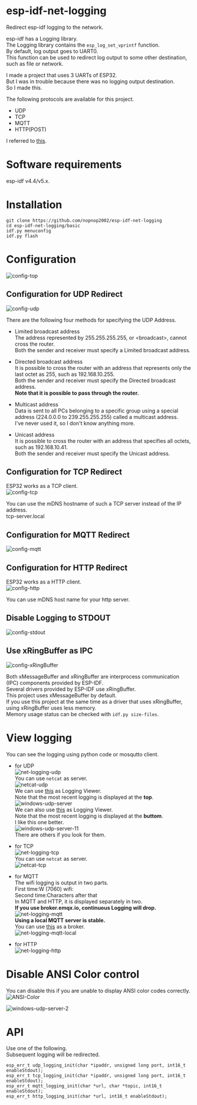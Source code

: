 # esp-idf-net-logging
Redirect esp-idf logging to the network.


esp-idf has a Logging library.   
The Logging library contains the ```esp_log_set_vprintf``` function.   
By default, log output goes to UART0.    
This function can be used to redirect log output to some other destination, such as file or network.    

I made a project that uses 3 UARTs of ESP32.   
But I was in trouble because there was no logging output destination.   
So I made this.   


The following protocols are available for this project.
- UDP   
- TCP   
- MQTT   
- HTTP(POST)   

I referred to [this](https://github.com/MalteJ/embedded-esp32-component-udp_logging).

# Software requirements
esp-idf v4.4/v5.x.   


# Installation
```Shell
git clone https://github.com/nopnop2002/esp-idf-net-logging
cd esp-idf-net-logging/basic
idf.py menuconfig
idf.py flash
```

# Configuration   
![config-top](https://user-images.githubusercontent.com/6020549/151915919-d6f19861-8d48-4630-aeed-aab819929dc6.jpg)

## Configuration for UDP Redirect
![config-udp](https://github.com/nopnop2002/esp-idf-net-logging/assets/6020549/5a9914ff-53a7-44f9-9ebf-08641c5123da)

There are the following four methods for specifying the UDP Address.
- Limited broadcast address   
 The address represented by 255.255.255.255, or \<broadcast\>, cannot cross the router.   
 Both the sender and receiver must specify a Limited broadcast address.   

- Directed broadcast address   
 It is possible to cross the router with an address that represents only the last octet as 255, such as 192.168.10.255.   
 Both the sender and receiver must specify the Directed broadcast address.   
 __Note that it is possible to pass through the router.__   

- Multicast address   
 Data is sent to all PCs belonging to a specific group using a special address (224.0.0.0 to 239.255.255.255) called a multicast address.   
 I've never used it, so I don't know anything more.

- Unicast address   
 It is possible to cross the router with an address that specifies all octets, such as 192.168.10.41.   
 Both the sender and receiver must specify the Unicast address.


## Configuration for TCP Redirect
ESP32 works as a TCP client.   
![config-tcp](https://github.com/nopnop2002/esp-idf-net-logging/assets/6020549/1f3a2609-2cce-498b-96fd-e5cf598552af)

You can use the mDNS hostname of such a TCP server instead of the IP address.   
tcp-server.local   


## Configuration for MQTT Redirect
![config-mqtt](https://github.com/nopnop2002/esp-idf-net-logging/assets/6020549/d27be5d2-6a1a-4c5f-86c9-6cdf4394d137)


## Configuration for HTTP Redirect
ESP32 works as a HTTP client.   
![config-http](https://github.com/nopnop2002/esp-idf-net-logging/assets/6020549/ea09b7e6-a95a-4351-8fb8-d6d9a9c398cb)

You can use mDNS host name for your http server.

## Disable Logging to STDOUT
![config-stdout](https://github.com/nopnop2002/esp-idf-net-logging/assets/6020549/c8516a79-4c55-414f-b0b6-41eff0006e72)

## Use xRingBuffer as IPC
![config-xRingBuffer](https://github.com/nopnop2002/esp-idf-net-logging/assets/6020549/53aef0cc-0e44-4f19-a10c-d55bc78ef091)

Both xMessageBuffer and xRingBuffer are interprocess communication (IPC) components provided by ESP-IDF.   
Several drivers provided by ESP-IDF use xRingBuffer.   
This project uses xMessageBuffer by default.   
If you use this project at the same time as a driver that uses xRingBuffer, using xRingBuffer uses less memory.   
Memory usage status can be checked with ```idf.py size-files```.   

# View logging   
You can see the logging using python code or mosqutto client.   
- for UDP   
![net-logging-udp](https://user-images.githubusercontent.com/6020549/182273454-834cedb7-d884-4a89-823f-13e5d7a1c6b5.jpg)   
You can use ```netcat``` as server.   
![netcat-udp](https://user-images.githubusercontent.com/6020549/198207929-649537ae-0c4e-45ed-8c88-7167505b124e.jpg)   
We can use [this](https://apps.microsoft.com/detail/9nblggh52bt0) as Logging Viewer.   
Note that the most recent logging is displayed at the __top__.   
![windows-udp-server](https://github.com/user-attachments/assets/0313b845-1a8d-4e06-9a02-1bb91de895d2)   
We can also use [this](https://apps.microsoft.com/detail/9p4nn1x0mmzr) as Logging Viewer.   
Note that the most recent logging is displayed at the __buttom__.   
I like this one better.   
![windows-udp-server-11](https://github.com/user-attachments/assets/1d373809-7774-4e84-9256-2f81ec74368d)   
There are others if you look for them.   

- for TCP   
![net-logging-tcp](https://user-images.githubusercontent.com/6020549/182273510-92cf406b-7197-4cfe-9ff6-5421dc8eea8d.jpg)   
You can use ```netcat``` as server.   
![netcat-tcp](https://user-images.githubusercontent.com/6020549/198230565-4fece92e-349f-4555-aba6-2196d3b6c040.jpg)

- for MQTT   
 The wifi logging is output in two parts.   
 First time:W (7060) wifi:   
 Second time:Characters after that   
 In MQTT and HTTP, it is displayed separately in two.   
__If you use broker.emqx.io, continuous Logging will drop.__   
![net-logging-mqtt](https://user-images.githubusercontent.com/6020549/182273560-fc1931bf-71f7-4751-a57d-680312a93391.jpg)   
__Using a local MQTT server is stable.__   
You can use [this](https://github.com/nopnop2002/esp-idf-mqtt-broker) as a broker.   
![net-logging-mqtt-local](https://user-images.githubusercontent.com/6020549/182275982-63581071-c0b0-4851-a928-b5e2286b6893.jpg)

- for HTTP   
![net-logging-http](https://user-images.githubusercontent.com/6020549/182273590-26281a3c-c048-466a-9d00-764981f89b49.jpg)

# Disable ANSI Color control
You can disable this if you are unable to display ANSI color codes correctly.   
![ANSI-Color](https://github.com/user-attachments/assets/c36b5f74-e85a-48c0-b498-5cb5301f0d24)

![windows-udp-server-2](https://github.com/user-attachments/assets/38d2c698-5690-402c-9419-a7dfe639e4d7)


# API   
Use one of the following.   
Subsequent logging will be redirected.   
```
esp_err_t udp_logging_init(char *ipaddr, unsigned long port, int16_t enableStdout);
esp_err_t tcp_logging_init(char *ipaddr, unsigned long port, int16_t enableStdout);
esp_err_t mqtt_logging_init(char *url, char *topic, int16_t enableStdout);
esp_err_t http_logging_init(char *url, int16_t enableStdout);
```
